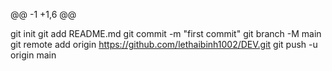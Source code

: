 @@ -1 +1,6 @@

git init
git add README.md
git commit -m "first commit"
git branch -M main
git remote add origin https://github.com/lethaibinh1002/DEV.git
git push -u origin main
